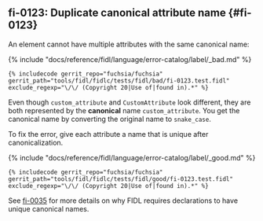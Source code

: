 ## fi-0123: Duplicate canonical attribute name {#fi-0123}

An element cannot have multiple attributes with the same canonical name:

{% include "docs/reference/fidl/language/error-catalog/label/_bad.md" %}

```fidl
{% includecode gerrit_repo="fuchsia/fuchsia" gerrit_path="tools/fidl/fidlc/tests/fidl/bad/fi-0123.test.fidl" exclude_regexp="\/\/ (Copyright 20|Use of|found in).*" %}
```

Even though `custom_attribute` and `CustomAttribute` look different, they are
both represented by the **canonical** name `custom_attribute`. You get the
canonical name by converting the original name to `snake_case`.

To fix the error, give each attribute a name that is unique after
canonicalization.

{% include "docs/reference/fidl/language/error-catalog/label/_good.md" %}

```fidl
{% includecode gerrit_repo="fuchsia/fuchsia" gerrit_path="tools/fidl/fidlc/tests/fidl/good/fi-0123.test.fidl" exclude_regexp="\/\/ (Copyright 20|Use of|found in).*" %}
```

See [fi-0035](#fi-0035) for more details on why FIDL requires declarations to
have unique canonical names.
